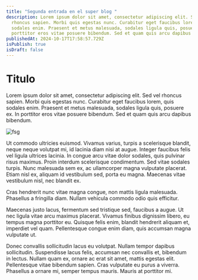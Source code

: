 ```yaml
---
title: "Segunda entrada en el super blog "
description: Lorem ipsum dolor sit amet, consectetur adipiscing elit. Sed vel
  rhoncus sapien. Morbi quis egestas nunc. Curabitur eget faucibus lorem, quis
  sodales enim. Praesent et metus malesuada, sodales ligula quis, posuere ex. In
  porttitor eros vitae posuere bibendum. Sed et quam quis arcu dapibus bibendum.
publishedAt: 2024-10-17T17:58:57.729Z
isPublish: true
isDraft: false
---
```

# **Titulo**

Lorem ipsum dolor sit amet, consectetur adipiscing elit. Sed vel rhoncus sapien. Morbi quis egestas nunc. Curabitur eget faucibus lorem, quis sodales enim. Praesent et metus malesuada, sodales ligula quis, posuere ex. In porttitor eros vitae posuere bibendum. Sed et quam quis arcu dapibus bibendum. 

![fsg](/images/ogi.jpg "dsfg")

Ut commodo ultricies euismod. Vivamus varius, turpis a scelerisque blandit, neque neque volutpat mi, id lacinia diam nisi at augue. Integer faucibus felis vel ligula ultrices lacinia. In congue arcu vitae dolor sodales, quis pulvinar risus maximus. Proin interdum scelerisque condimentum. Sed vitae sodales turpis. Nunc malesuada sem ex, ac ullamcorper magna vulputate placerat. Etiam nisl ex, aliquam id vestibulum sed, porta eu magna. Maecenas vitae vestibulum nisl, nec blandit ex.

Cras hendrerit nunc vitae magna congue, non mattis ligula malesuada. Phasellus a fringilla diam. Nullam vehicula commodo odio quis efficitur. 

Maecenas justo lacus, fermentum sed tristique sed, faucibus a augue. Ut nec ligula vitae arcu maximus placerat. Vivamus finibus dignissim libero, eu tempus magna porttitor eu. Quisque felis enim, blandit hendrerit aliquam et, imperdiet vel quam. Pellentesque congue enim diam, quis accumsan magna vulputate ut. 

Donec convallis sollicitudin lacus eu volutpat. Nullam tempor dapibus sollicitudin. Suspendisse lacus felis, accumsan nec convallis et, bibendum in lectus. Nullam quam ex, ornare ac erat sit amet, mattis egestas elit. Pellentesque vitae bibendum sapien. Cras vulputate eu purus a viverra. Phasellus a ornare mi, semper tempus mauris. Mauris at porttitor mi.